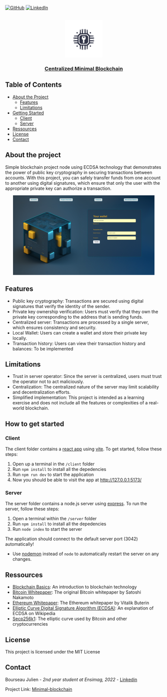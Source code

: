 <a name="readme-top"></a>
[![GitHub](https://img.shields.io/badge/github-%23121011.svg?style=for-the-badge&logo=github&logoColor=white)](https://github.com/julienbrs)
[![LinkedIn][linkedin-shield]][linkedin-url]

<!-- PROJECT LOGO -->
<br />
<div align="center">
  <a>
    <img src="client/public/logo.jpg" alt="Logo" width="120" height="120">
  </a>
  </a>
  <h3 align="center">
    <a href="https://github.com/julienbrs/minimal-blockchain">Centralized Minimal Blockchain</a>
  </h3>
  </p>
</div>
<!-- TABLE OF CONTENTS -->

## Table of Contents

- [About the Project](#about-the-project)
  - [Features](#features)
  - [Limitations](#limitations)
- [Getting Started](#getting-started)
  - [Client](#client)
  - [Server](#server)
- [Ressources](#ressources)
- [License](#license)
- [Contact](#contact)

## About the project

Simple blockchain project node using ECDSA technology that demonstrates the power of public key cryptography in securing transactions between accounts. With this project, you can safely transfer funds from one account to another using digital signatures, which ensure that only the user with the appropriate private key can authorize a transaction.

<div align="center">
    <a>
        <img src="client/public/screenshot.png" alt="Logo" width="90%" height="90%">
    </a>
</div>

## Features

- Public key cryptography: Transactions are secured using digital signatures that verify the identity of the sender.
- Private key ownership verification: Users must verify that they own the private key corresponding to the address that is sending funds.
- Centralized server: Transactions are processed by a single server, which ensures consistency and security.
- Local Wallet: Users can create a wallet and store their private key locally.
- Transaction history: Users can view their transaction history and balances: To be implemented

## Limitations

- Trust in server operator: Since the server is centralized, users must trust the operator not to act maliciously.
- Centralization: The centralized nature of the server may limit scalability and decentralization efforts.
- Simplified implementation: This project is intended as a learning exercise and does not include all the features or complexities of a real-world blockchain.

## How to get started

### Client

The client folder contains a [react app](https://reactjs.org/) using [vite](https://vitejs.dev/). To get started, follow these steps:

1. Open up a terminal in the `/client` folder
2. Run `npm install` to install all the depedencies
3. Run `npm run dev` to start the application
4. Now you should be able to visit the app at http://127.0.0.1:5173/

### Server

The server folder contains a node.js server using [express](https://expressjs.com/). To run the server, follow these steps:

1. Open a terminal within the `/server` folder
2. Run `npm install` to install all the depedencies
3. Run `node index` to start the server

The application should connect to the default server port (3042) automatically!

- Use [nodemon](https://www.npmjs.com/package/nodemon) instead of `node` to automatically restart the server on any changes.

## Ressources

- [Blockchain Basics](https://www.investopedia.com/terms/b/blockchain.asp): An introduction to blockchain technology
- [Bitcoin Whitepaper](https://bitcoin.org/bitcoin.pdf): The original Bitcoin whitepaper by Satoshi Nakamoto
- [Ethereum Whitepaper](https://ethereum.org/en/whitepaper/): The Ethereum whitepaper by Vitalik Buterin
- [Elliptic Curve Digital Signature Algorithm (ECDSA)](https://en.wikipedia.org/wiki/Elliptic_Curve_Digital_Signature_Algorithm): An explanation of ECDSA on Wikipedia
- [Secp256k1](https://en.bitcoin.it/wiki/Secp256k1): The elliptic curve used by Bitcoin and other cryptocurrencies

## License

This project is licensed under the MIT License

## Contact

Bourseau Julien - _2nd year student at Ensimag, 2022_ - [Linkedin](https://www.linkedin.com/in/julien-bourseau-ba2239228)

Project Link: [Minimal-blockchain](https://github.com/julienbrs/minimal-blockchain)

[linkedin-shield]: https://img.shields.io/badge/-LinkedIn-black.svg?style=for-the-badge&logo=linkedin&colorB=555
[linkedin-url]: https://www.linkedin.com/in/julien-bourseau-ba2239228
